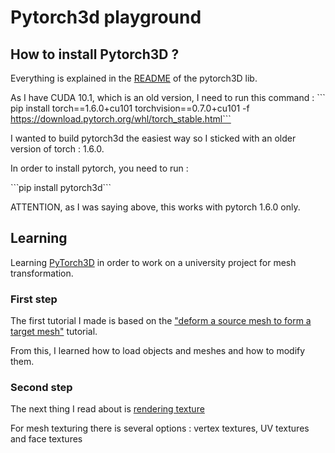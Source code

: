 # Pytorch3d playground

## How to install Pytorch3D ?

Everything is explained in the [README](https://github.com/facebookresearch/pytorch3d/blob/master/INSTALL.md) of the pytorch3D lib.

As I have CUDA 10.1, which is an old version, I need to run this command : 
``̀ pip install torch==1.6.0+cu101 torchvision==0.7.0+cu101 -f https://download.pytorch.org/whl/torch_stable.html```

I wanted to build pytorch3d the easiest way so I sticked with an older version of torch : 1.6.0.

In order to install pytorch, you need to run :

``̀ pip install pytorch3d```

ATTENTION, as I was saying above, this works with pytorch 1.6.0 only.

## Learning

Learning [PyTorch3D](https://github.com/facebookresearch/pytorch3d) in order to work on a university project for mesh transformation.

### First step 

The first tutorial I made is based on the ["deform a source mesh to form a target mesh"](https://pytorch3d.org/tutorials/deform_source_mesh_to_target_mesh) tutorial.

From this, I learned how to load objects and meshes and how to modify them.

### Second step

The next thing I read about is [rendering texture](https://pytorch3d.org/tutorials/render_textured_meshes)

For mesh texturing there is several options : vertex textures, UV textures and face textures